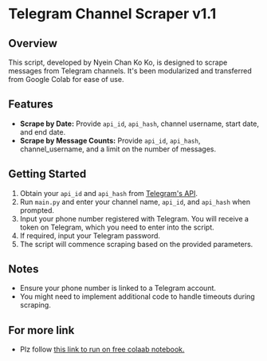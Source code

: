 # Telegram Channel Scraper v1.1

## Overview
This script, developed by Nyein Chan Ko Ko, is designed to scrape messages from Telegram channels. It's been modularized and transferred from Google Colab for ease of use.

## Features
- **Scrape by Date:** Provide `api_id`, `api_hash`, channel username, start date, and end date.
- **Scrape by Message Counts:** Provide `api_id`, `api_hash`, channel_username, and a limit on the number of messages.

## Getting Started
1. Obtain your `api_id` and `api_hash` from [Telegram's API](https://core.telegram.org/api/obtaining_api_id).
2. Run `main.py` and enter your channel name, `api_id`, and `api_hash` when prompted.
3. Input your phone number registered with Telegram. You will receive a token on Telegram, which you need to enter into the script.
4. If required, input your Telegram password.
5. The script will commence scraping based on the provided parameters.

## Notes
- Ensure your phone number is linked to a Telegram account.
- You might need to implement additional code to handle timeouts during scraping.

## For more link
- Plz follow [this link to run on free colaab notebook.](https://colab.research.google.com/drive/1Qt2ZgTrN9qTrXhUM2MsrU5cwSME4wFZl)